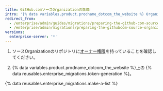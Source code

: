 ```yaml
---
title: GitHub.comソースOrganizationの準備
intro: '{% data variables.product.prodname_dotcom_the_website %} Organization からリポジトリを移行する前に、適切な認証と管理アクセスを持っているか確認してください。'
redirect_from:
  - /enterprise/admin/guides/migrations/preparing-the-github-com-source-organization
  - /enterprise/admin/migrations/preparing-the-githubcom-source-organization
versions:
  enterprise-server: '*'
---
```


1. ソースOrganizationのリポジトリに[オーナー権限](/articles/permission-levels-for-an-organization/)を持っていることを確認してください。

2. {% data variables.product.prodname_dotcom_the_website %}上の {% data reusables.enterprise_migrations.token-generation %}。

{% data reusables.enterprise_migrations.make-a-list %}
